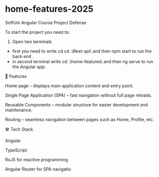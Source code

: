 # home-features-2025
SoftUni Angular Course Project Defense

To start the project you need to:

1. Open two terminals
- first you need to write cd cd .\Rest-api\ and then npm start to run the back end .
- in second terminal write cd .\home-features\ and then ng serve to run the Angular app.

🚀 Features

Home page – displays main application content and entry point.

Single Page Application (SPA) – fast navigation without full page reloads.

Reusable Components – modular structure for easier development and maintenance.

Routing – seamless navigation between pages such as Home, Profile, etc.

🛠️ Tech Stack

Angular

TypeScript

RxJS for reactive programming

Angular Router for SPA navigatio